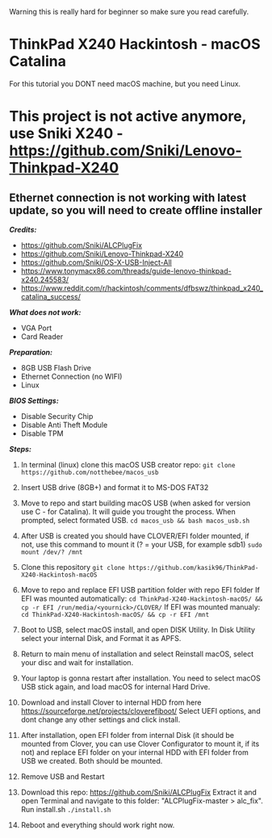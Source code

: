 Warning this is really hard for beginner so make sure you read carefully.

# ThinkPad X240 Hackintosh - macOS Catalina

For this tutorial you DONT need macOS machine, but you need Linux.

# This project is not active anymore, use Sniki X240 - https://github.com/Sniki/Lenovo-Thinkpad-X240

## Ethernet connection is not working with latest update, so you will need to create offline installer

**_Credits:_**

- https://github.com/Sniki/ALCPlugFix
- https://github.com/Sniki/Lenovo-Thinkpad-X240
- https://github.com/Sniki/OS-X-USB-Inject-All
- https://www.tonymacx86.com/threads/guide-lenovo-thinkpad-x240.245583/
- https://www.reddit.com/r/hackintosh/comments/dfbswz/thinkpad_x240_catalina_success/

**_What does not work:_**

- VGA Port
- Card Reader

**_Preparation:_**

- 8GB USB Flash Drive
- Ethernet Connection (no WIFI)
- Linux

**_BIOS Settings:_**

- Disable Security Chip
- Disable Anti Theft Module
- Disable TPM

**_Steps:_**

1. In terminal (linux) clone this macOS USB creator repo:
   `git clone https://github.com/notthebee/macos_usb`

2. Insert USB drive (8GB+) and format it to MS-DOS FAT32

3. Move to repo and start building macOS USB (when asked for version use C - for Catalina). It will guide you trought the process. When prompted, select formated USB.
   `cd macos_usb && bash macos_usb.sh`

4. After USB is created you should have CLOVER/EFI folder mounted, if not, use this command to mount it (? = your USB, for example sdb1)
   `sudo mount /dev/? /mnt`

5. Clone this repository
   `git clone https://github.com/kasik96/ThinkPad-X240-Hackintosh-macOS`

6. Move to repo and replace EFI USB partition folder with repo EFI folder
   If EFI was mounted automatically:
   `cd ThinkPad-X240-Hackintosh-macOS/ && cp -r EFI /run/media/<yournick>/CLOVER/`
   If EFI was mounted manualy:
   `cd ThinkPad-X240-Hackintosh-macOS/ && cp -r EFI /mnt`

7. Boot to USB, select macOS install, and open DISK Utility. In Disk Utility select your internal Disk, and Format it as APFS.

8. Return to main menu of installation and select Reinstall macOS, select your disc and wait for installation.

9. Your laptop is gonna restart after installation. You need to select macOS USB stick again, and load macOS for internal Hard Drive.

10. Download and install Clover to internal HDD from here https://sourceforge.net/projects/cloverefiboot/
    Select UEFI options, and dont change any other settings and click install.

11. After installation, open EFI folder from internal Disk (it should be mounted from Clover, you can use Clover Configurator to mount it, if its not) and replace EFI folder on your internal HDD with EFI folder from USB we created. Both should be mounted.

12. Remove USB and Restart

13. Download this repo: https://github.com/Sniki/ALCPlugFix Extract it and open Terminal and navigate to this folder: "ALCPlugFix-master > alc_fix". Run install.sh
    `./install.sh`

14. Reboot and everything should work right now.
